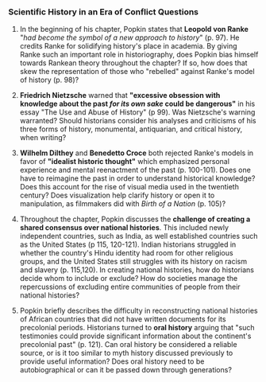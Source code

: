### Scientific History in an Era of Conflict Questions

1. In the beginning of his chapter, Popkin states that **Leopold von Ranke** "_had become the symbol of a new approach to history_" (p. 97). He credits Ranke for solidifying history's place in academia. By giving Ranke such an important role in historiography, does Popkin bias himself towards Rankean theory throughout the chapter? If so, how does that skew the representation of those who "rebelled" against Ranke's model of history (p. 98)?

2. **Friedrich Nietzsche** warned that **"excessive obsession with knowledge about the past _for its own sake_ could be dangerous"** in his essay "The Use and Abuse of History" (p 99). Was Nietzsche's warning warranted? Should historians consider his analyses and criticisms of his three forms of history, monumental, antiquarian, and critical history, when writing?

3.  **Wilhelm Dilthey** and **Benedetto Croce** both rejected Ranke's models in favor of **"idealist historic thought"** which emphasized personal experience and mental reenactment of the past (p. 100-101). Does one have to reimagine the past in order to understand historical knowledge? Does this account for the rise of visual media used in the twentieth century? Does visualization help clarify history or open it to manipulation, as filmmakers did with _Birth of a Nation_ (p. 105)?

4. Throughout the chapter, Popkin discusses the **challenge of creating a shared consensus over national histories**. This included newly independent countries, such as India, as well established countries such as the United States (p 115, 120-121). Indian historians struggled in whether the country's Hindu identity had room for other religious groups, and the United States still struggles with its history on racism and slavery (p. 115,120). In creating national histories, how do historians decide whom to include or exclude? How do societies manage the repercussions of excluding entire communities of people from their national histories?

6. Popkin briefly describes the difficulty in reconstructing national histories of African countries that did not have written documents for its precolonial periods. Historians turned to **oral history** arguing that "such testimonies could provide significant information about the continent's precolonial past" (p. 121). Can oral history be considered a reliable source, or is it too similar to myth history discussed previously to provide useful information? Does oral history need to be autobiographical or can it be passed down through generations?
